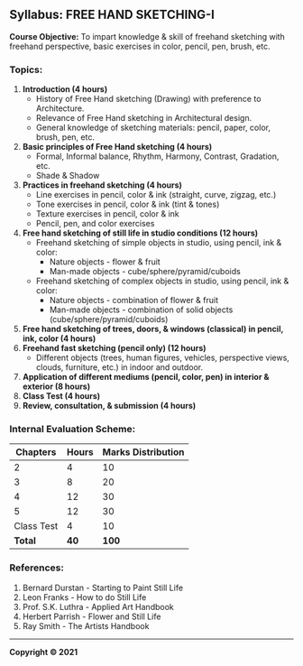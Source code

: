 ## Syllabus: FREE HAND SKETCHING-I

**Course Objective:** To impart knowledge & skill of freehand sketching with freehand perspective, basic exercises in color, pencil, pen, brush, etc. 

### Topics:

1. **Introduction (4 hours)**
   * History of Free Hand sketching (Drawing) with preference to Architecture. 
   * Relevance of Free Hand sketching in Architectural design.
   * General knowledge of sketching materials: pencil, paper, color, brush, pen, etc. 
2. **Basic principles of Free Hand sketching (4 hours)**
   * Formal, Informal balance, Rhythm, Harmony, Contrast, Gradation, etc.
   * Shade & Shadow
3. **Practices in freehand sketching (4 hours)**
   * Line exercises in pencil, color & ink (straight, curve, zigzag, etc.)
   * Tone exercises in pencil, color & ink (tint & tones)
   * Texture exercises in pencil, color & ink
   * Pencil, pen, and color exercises
4. **Free hand sketching of still life in studio conditions (12 hours)**
   * Freehand sketching of simple objects in studio, using pencil, ink & color:
     * Nature objects - flower & fruit
     * Man-made objects - cube/sphere/pyramid/cuboids
   * Freehand sketching of complex objects in studio, using pencil, ink & color:
     * Nature objects - combination of flower & fruit
     * Man-made objects - combination of solid objects (cube/sphere/pyramid/cuboids)
5. **Free hand sketching of trees, doors, & windows (classical) in pencil, ink, color (4 hours)**
6. **Freehand fast sketching (pencil only) (12 hours)**
   * Different objects (trees, human figures, vehicles, perspective views, clouds, furniture, etc.) in indoor and outdoor.
7. **Application of different mediums (pencil, color, pen) in interior & exterior (8 hours)**
8. **Class Test (4 hours)**
9. **Review, consultation, & submission (4 hours)**

### Internal Evaluation Scheme:

| Chapters | Hours | Marks Distribution |
|---|---|---|
| 2 | 4 | 10 |
| 3 | 8 | 20 |
| 4 | 12 | 30 |
| 5 | 12 | 30 |
| Class Test | 4 | 10 |
| **Total** | **40** | **100** |

### References:

1. Bernard Durstan - Starting to Paint Still Life
2. Leon Franks - How to do Still Life
3. Prof. S.K. Luthra - Applied Art Handbook
4. Herbert Parrish - Flower and Still Life
5. Ray Smith - The Artists Handbook

***

**Copyright © 2021** 
